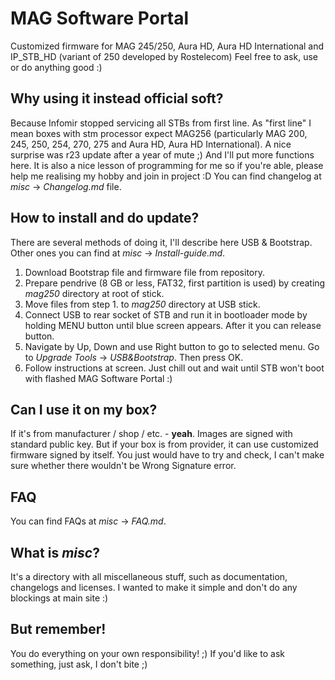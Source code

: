 # MAG Software Portal
Customized firmware for MAG 245/250, Aura HD, Aura HD International and IP_STB_HD (variant of 250 developed by Rostelecom) Feel free to ask, use or do anything good :)

## Why using it instead official soft?
Because Infomir stopped servicing all STBs from first line. As "first line" I mean boxes with stm processor expect MAG256 (particularly MAG 200, 245, 250, 254, 270, 275 and Aura HD, Aura HD International). A nice surprise was r23 update after a year of mute ;) And I'll put more functions here. It is also a nice lesson of programming for me so if you're able, please help me realising my hobby and join in project :D
You can find changelog at *misc* -> *Changelog.md* file.

## How to install and do update?
There are several methods of doing it, I'll describe here USB & Bootstrap. Other ones you can find at *misc* -> *Install-guide.md*.
1. Download Bootstrap file and firmware file from repository.
2. Prepare pendrive (8 GB or less, FAT32, first partition is used) by creating *mag250* directory at root of stick.
3. Move files from step 1. to *mag250* directory at USB stick.
4. Connect USB to rear socket of STB and run it in bootloader mode by holding MENU button until blue screen appears. After it you can release button.
5. Navigate by Up, Down and use Right button to go to selected menu. Go to *Upgrade Tools* -> *USB&Bootstrap*. Then press OK.
6. Follow instructions at screen. Just chill out and wait until STB won't boot with flashed MAG Software Portal :)

## Can I use it on my box?
If it's from manufacturer / shop / etc. - **yeah**. Images are signed with standard public key. But if your box is from provider, it can use customized firmware signed by itself. You just would have to try and check, I can't make sure whether there wouldn't be Wrong Signature error.

## FAQ
You can find FAQs at *misc* -> *FAQ.md*.

## What is *misc*?
It's a directory with all miscellaneous stuff, such as documentation, changelogs and licenses. I wanted to make it simple and don't do any blockings at main site :)

## But remember!
You do everything on your own responsibility! ;) If you'd like to ask something, just ask, I don't bite ;)
